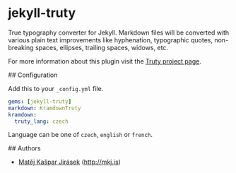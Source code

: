 jekyll-truty
============

True typography converter for Jekyll. Markdown files will be converted with various plain text improvements like hyphenation, typographic quotes, non-breaking spaces, ellipses, trailing spaces, widows, etc.

For more information about this plugin visit the [Truty project page](https://github.com/mkj-is/Truty).

## Configuration

Add this to your `_config.yml` file.

```yml
gems: [jekyll-truty]
markdown: KramdownTruty
kramdown:
  truty_lang: czech
```

Language can be one of `czech`, `english` or `french`.

## Authors

- [Matěj Kašpar Jirásek](https://github.com/mkj-is) (http://mkj.is)
